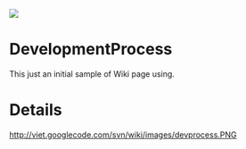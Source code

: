 [![](http://code.google.com/images/code_sm.png)](http://code.google.com/)

# DevelopmentProcess #

This just an initial sample of Wiki page using.


# Details #

http://viet.googlecode.com/svn/wiki/images/devprocess.PNG